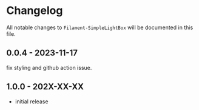 # Changelog

All notable changes to `Filament-SimpleLightBox` will be documented in this file.

## 0.0.4 - 2023-11-17

fix styling and github action issue.

## 1.0.0 - 202X-XX-XX

- initial release
